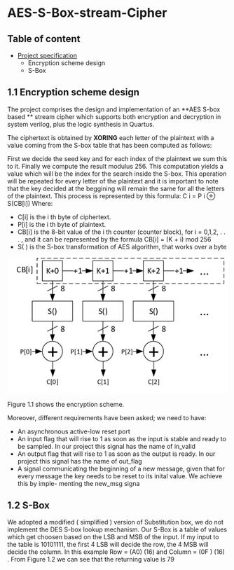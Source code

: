 # AES-S-Box-stream-Cipher


## Table of content

- [Project specification](https://github.com/baylonp/AES-S-Box-stream-Cipher/edit/main/README.md#11-encryption-scheme-design)
  - Encryption scheme design
  - S-Box





## 1.1 Encryption scheme design
The project comprises the design and implementation of an **AES S-box based ** stream
cipher which supports both encryption and decryption in system verilog, plus the logic synthesis in Quartus.

The ciphertext is obtained by **XORING** each letter of the plaintext with a value coming
from the S-box table that has been computed as follows:

First we decide the seed key and for each index of the plaintext we sum this to it.
Finally we compute the result modulus 256. This computation yields a value which
will be the index for the search inside the S-box.
This operation will be repeated for every letter of the plaintext and it is important to
note that the key decided at the beggining will remain the same for all the letters of the
plaintext.
This process is represented by this formula: C i = P i ⊕ S(CB[i])
Where:

- C[i] is the i th byte of ciphertext.
- P[i] is the i th byte of plaintext.
- CB[i] is the 8-bit value of the i th counter (counter block), for i = 0,1,2, . . . , and it
can be represented by the formula CB[i] = (K + i) mod 256
- S( ) is the S-box transformation of AES algorithm, that works over a byte

![Figure 1.1: Encryption_scheme.](https://github.com/baylonp/AES-S-Box-stream-Cipher/blob/main/encryption_scheme_stream_cipher.png)


Figure 1.1 shows the encryption scheme.

Moreover, different requirements have been asked; we need to have:
- An asynchronous active-low reset port
- An input flag that will rise to 1 as soon as the input is stable and ready to be
sampled. In our project this signal has the name of in_valid
- An output flag that will rise to 1 as soon as the output is ready. In our project this
signal has the name of out_flag
- A signal communicating the beginning of a new message, given that for every
message the key needs to be reset to its inital value. We achieve this by imple-
menting the new_msg signa


## 1.2 S-Box
We adopted a modified ( simplified ) version of Substitution box, we do not implement the DES S-box lookup mechanism.
Our S-Box is a table of values which get choosen based on the LSB and MSB of the
input. If my input to the table is 10101111, the first 4 LSB will decide the row, the
4 MSB will decide the column. In this example Row = (A0) (16) and Column =
(0F ) (16) . From Figure 1.2 we can see that the returning value is 79


